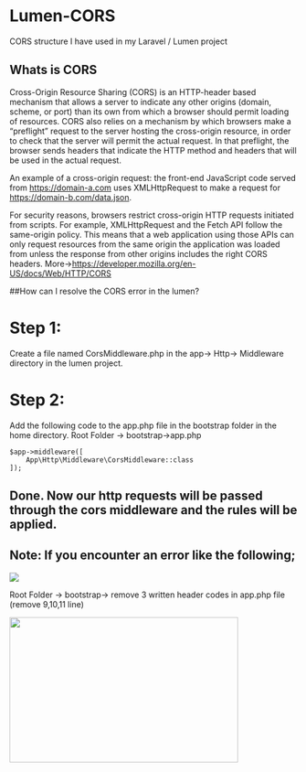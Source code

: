 # Lumen-CORS
CORS structure I have used in my Laravel / Lumen project

## Whats is CORS
Cross-Origin Resource Sharing (CORS) is an HTTP-header based mechanism that allows a server to indicate any other origins (domain, scheme, or port) than its own from which a browser should permit loading of resources. CORS also relies on a mechanism by which browsers make a “preflight” request to the server hosting the cross-origin resource, in order to check that the server will permit the actual request. In that preflight, the browser sends headers that indicate the HTTP method and headers that will be used in the actual request.

An example of a cross-origin request: the front-end JavaScript code served from https://domain-a.com uses XMLHttpRequest to make a request for https://domain-b.com/data.json.

For security reasons, browsers restrict cross-origin HTTP requests initiated from scripts. For example, XMLHttpRequest and the Fetch API follow the same-origin policy. This means that a web application using those APIs can only request resources from the same origin the application was loaded from unless the response from other origins includes the right CORS headers.  More->https://developer.mozilla.org/en-US/docs/Web/HTTP/CORS

##How can I resolve the CORS error in the lumen?

# Step 1:
Create a file named CorsMiddleware.php in the app-> Http-> Middleware directory in the lumen project.

# Step 2:
Add the following code to the app.php file in the bootstrap folder in the home directory.
Root Folder -> bootstrap->app.php
```
$app->middleware([
    App\Http\Middleware\CorsMiddleware::class
]);
```

## Done. Now our http requests will be passed through the cors middleware and the rules will be applied.

## Note: If you encounter an error like the following;
<p float="left">
<img src="https://user-images.githubusercontent.com/6796645/107275912-64c6f880-6a63-11eb-9588-0e912f6e7b93.PNG">
</p>


Root Folder -> bootstrap-> remove 3 written header codes in app.php file (remove 9,10,11 line)
<p float="left">
<img src="https://user-images.githubusercontent.com/6796645/107276234-c5563580-6a63-11eb-8cba-bc1d5a429f54.jpg" width="400" height="254">
</p>


